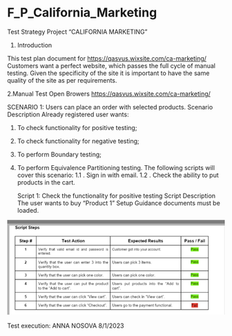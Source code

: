 # F_P_California_Marketing
Test Strategy
Project “CALIFORNIA MARKETING”

   1. Introduction
      
This test plan document for https://qasvus.wixsite.com/ca-marketing/
Customers want a perfect website, which passes the full cycle of manual testing. Given the specificity of
the site it is important to have the same quality of the site as per requirements.

2.Manual Test
Open Browers https://qasvus.wixsite.com/ca-marketing/

SCENARIO 1: Users can place an order with selected products.
Scenario Description
Already registered user wants:
1. To check functionality for positive testing;
2. To check functionality for negative testing;
3. To perform Boundary testing;
4. To perform Equivalence Partitioning testing.
The following scripts will cover this scenario:
1.1 . Sign in with email.
1.2 . Check the ability to put products in the cart.

   Script 1: Check the functionality for positive testing
Script Description
The user wants to buy “Product 1”
Setup
Guidance documents must be loaded.

![Image alt](https://github.com/annaelecconte/F_P_California_Marketing/blob/main/61f2865d-0971-4563-b158-5a0682e0b1f5.png)






Test execution: ANNA NOSOVA 8/1/2023
